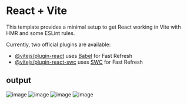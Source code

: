 # React + Vite

This template provides a minimal setup to get React working in Vite with HMR and some ESLint rules.

Currently, two official plugins are available:

- [@vitejs/plugin-react](https://github.com/vitejs/vite-plugin-react/blob/main/packages/plugin-react/README.md) uses [Babel](https://babeljs.io/) for Fast Refresh
- [@vitejs/plugin-react-swc](https://github.com/vitejs/vite-plugin-react-swc) uses [SWC](https://swc.rs/) for Fast Refresh

## output
![image](https://github.com/user-attachments/assets/c543fe9f-ff43-4cff-9b59-8ea3650f4374)
![image](https://github.com/user-attachments/assets/289c85c1-a84e-45ae-a120-66ce5d89f5f0)
![image](https://github.com/user-attachments/assets/acf80081-6c56-4e02-8a85-85bd6d59e63a)
![image](https://github.com/user-attachments/assets/1957ecaf-38a1-416a-a259-0e7eca141974)



